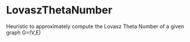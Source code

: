 # LovaszThetaNumber
Heuristic to approximately compute the Lovasz Theta Number of a given graph G=(V,E)
